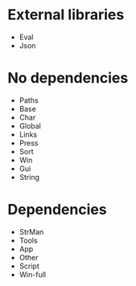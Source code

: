 # External libraries
* Eval
* Json

# No dependencies
* Paths
* Base
* Char
* Global
* Links
* Press
* Sort
* Win
* Gui
* String

# Dependencies
* StrMan
* Tools
* App
* Other
* Script
* Win-full